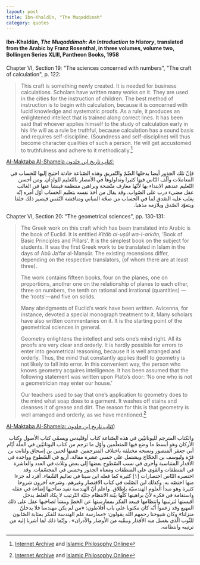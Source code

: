```yaml
---
layout: post
title: Ibn-Khaldûn, "The Muqaddimah" 
category: quotes
---
```


#### Ibn-Khaldûn, *The Muqaddimah: An Introduction to History*, translated from the Arabic by Franz Rosenthal, in three volumes, volume two, Bollingen Series XLIII, Pantheon Books, 1958

Chapter VI, Section 19: "The sciences concerned with numbers", "The craft of calculation", p. 122:

> This craft is something newly created. It is needed for business calculations. Scholars have written many works on it. They are used in the cities for the instruction of children. The best method of instruction is to begin with calculation, because it is concerned with lucid knowledge and systematic proofs. As a rule, it produces an enlightened intellect that is trained along correct lines. It has been said that whoever applies himself to the study of calculation early in his life will as a rule be truthful, because calculation has a sound basis and requires self-discipline. (Soundness and self-discipline) will thus become character qualities of such a person. He will get accustomed to truthfulness and adhere to it methodically.[^1]

[^1]: [Internet Archive](https://archive.org/details/dli.ernet.244933/page/122/mode/1up) and [Islamic Philosophy Online](http://www.muslimphilosophy.com/ik/Muqaddimah/)

[Al-Maktaba Al-Shamela <span dir="rtl">كتاب تاريخ ابن خلدون</span>:](https://shamela.ws/book/12320/633) 

<p dir="rtl">فإنّ تلك الجذور أيضا يدخلها الضّمّ والتّفريق وهذه الصّناعة حادثة احتيج إليها للحساب في المعاملات وألّف النّاس فيها كثيرا وتداولوها في الأمصار بالتّعليم للولدان. ومن أحسن التّعليم عندهم الابتداء بها لأنّها معارف متّضحة وبراهين منتظمة فينشأ عنها في الغالب عقل مضيء درب على الصّواب. وقد يقال من أخذ نفسه بتعليم الحساب أوّل أمره إنّه يغلب عليه الصّدق لما في الحساب من صحّة المباني ومناقشة النّفس فيصير ذلك خلقا ويتعوّد الصّدق ويلازمه مذهبا.</p>

Chapter VI, Section 20: "The geometrical sciences", pp. 130-131:

> The Greek work on this craft which has been translated into Arabic is the book of Euclid. It is entitled *Kitâb al-uṣûl wa-l-arkân*, ‘Book of Basic Principles and Pillars’. It is the simplest book on the subject for students. It was the first Greek work to be translated in Islam in the days of Abû Ja‘far al-Manṣûr. The existing recensions differ, depending on the respective translators, (of whom there are at least three).
>
> The work contains fifteen books, four on the planes, one on proportions, another one on the relationship of planes to each other, three on numbers, the tenth on rational and irrational (quantities) —the ‘roots’—and five on solids.
>
> Many abridgments of Euclid’s work have been written. Avicenna, for instance, devoted a special monograph treatment to it. Many scholars have also written commentaries on it. It is the starting point of the geometrical sciences in general.
>
> Geometry enlightens the intellect and sets one’s mind right. All its proofs are very clear and orderly. It is hardly possible for errors to enter into geometrical reasoning, because it is well arranged and orderly. Thus, the mind that constantly applies itself to geometry is not likely to fall into error. In this convenient way, the person who knows geometry acquires intelligence. It has been assumed that the following statement was written upon Plato’s door: ‘No one who is not a geometrician may enter our house.’
>
> Our teachers used to say that one’s application to geometry does to the mind what soap does to a garment. It washes off stains and cleanses it of grease and dirt. The reason for this is that geometry is well arranged and orderly, as we have mentioned.[^1]

[Al-Maktaba Al-Shamela: <span dir="rtl">كتاب تاريخ ابن خلدون</span>](https://shamela.ws/book/12320/637):

<p dir="rtl">والكتاب المترجم لليونانيّين في هذه الصّناعة كتاب أوقليدس ويسمّى كتاب الأصول وكتاب الأركان وهو أبسط ما وضع فيها للمتعلّمين وأوّل ما ترجم من كتاب اليونانيّين في الملّة أيّام أبي جعفر المنصور ونسخه مختلفة باختلاف المترجمين. فمنها لحنين بن إسحاق ولثابت بن قرّة وليوسف بن الحجّاج ويشتمل على خمس عشرة مقالة، أربع في السّطوح وواحدة في الأقدار المتناسبة وأخرى في نسب السّطوح بعضها إلى بعض وثلاث في العدد والعاشرة في المنطقات والقوى على المنطقات ومعناه الجذور وخمس في المجسّمات. وقد اختصره النّاس اختصارات [١] كثيرة كما فعله ابن سينا في تعاليم الشّفاء. أفرد له جزءا منها اختصّه به. وكذلك ابن الصّلت في كتاب الاقتصار وغيرهم. وشرحه آخرون شروحا كثيرة وهو مبدأ العلوم الهندسيّة بإطلاق. واعلم أنّ الهندسة تفيد صاحبها إضاءة في عقله واستقامة في فكره لأنّ براهينها كلّها بيّنة الانتظام جليّة التّرتيب لا يكاد الغلط يدخل أقيستها لترتيبها وانتظامها فيبعد الفكر بممارستها عن الخطإ وينشأ لصاحبها عقل على ذلك المهيع وقد زعموا أنّه كان مكتوبا على باب أفلاطون: «من لم يكن مهندسا فلا يدخلنّ منزلنا» وكان شيوخنا رحمهم الله يقولون: «ممارسة علم الهندسة للفكر بمثابة الصّابون للثّوب الّذي يغسل منه الأقذار وينقّيه من الأوضار والأدران» . وإنّما ذلك لما أشرنا إليه من ترتيبه وانتظامه.</p>